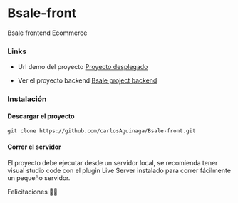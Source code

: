 # Bsale-front
Bsale frontend Ecommerce


### Links
- Url demo del proyecto [Proyecto desplegado](https://bsale-front.vercel.app) 

- Ver el proyecto backend [Bsale project backend](https://github.com/carlosAguinaga/Bsale-back-api) 


### Instalación 

#### Descargar el proyecto

`git clone https://github.com/carlosAguinaga/Bsale-front.git`


#### Correr el servidor
El proyecto debe ejecutar desde un servidor local, se recomienda tener visual studio code con el plugin Live Server instalado para correr fácilmente un pequeño servidor.


Felicitaciones 🎊🎉

